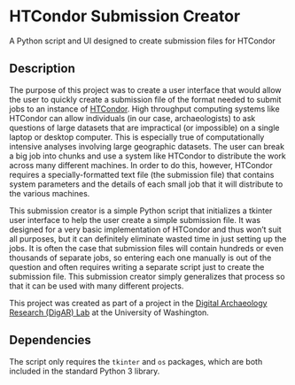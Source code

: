 # HTCondor Submission Creator
A Python script and UI designed to create submission files for HTCondor

## Description
The purpose of this project was to create a user interface that would allow the user to quickly create a submission file of the format needed to submit jobs to an instance of [HTCondor](https://research.cs.wisc.edu/htcondor/). High throughput computing systems like HTCondor can allow individuals (in our case, archaeologists) to ask questions of large datasets that are impractical (or impossible) on a single laptop or desktop computer. This is especially true of computationally intensive analyses involving large geographic datasets. The user can break a big job into chunks and use a system like HTCondor to distribute the work across many different machines. In order to do this, however, HTCondor requires a specially-formatted text file (the submission file) that contains system parameters and the details of each small job that it will distribute to the various machines.

This submission creator is a simple Python script that initializes a tkinter user interface to help the user create a simple submission file. It was designed for a very basic implementation of HTCondor and thus won’t suit all purposes, but it can definitely eliminate wasted time in just setting up the jobs. It is often the case that submission files will contain hundreds or even thousands of separate jobs, so entering each one manually is out of the question and often requires writing a separate script just to create the submission file. This submission creator simply generalizes that process so that it can be used with many different projects.

This project was created as part of a project in the [Digital Archaeology Research (DigAR) Lab](https://www.digarlab.uw.edu/) at the University of Washington.

## Dependencies
The script only requires the `tkinter` and `os` packages, which are both included in the standard Python 3 library.
